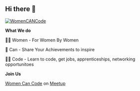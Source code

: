 ## Hi there 👋
[![WomenCANCode](https://pbs.twimg.com/profile_banners/1043888311713058816/1606319233/1500x500)](https://github.com/womencancode)


**What We do**

🙋‍♀️ Women - For Women By Women

🌈 Can - Share Your Achievements to inspire

👩‍💻 Code - Learn to code, get jobs, apprenticeships, networking opportunitoes

**Join Us**

[Women Can Code](https://womencancode.com) on [Meetup](https://meetup.com/womencancode)


